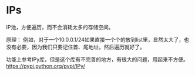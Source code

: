 # IPs
IP池，方便遍历，而不会消耗太多的存储空间。

原理：
例如，对于一个10.0.0.1/24如果直接一个个的放到list里，显然太大了，也没有必要，因为我们只要记住首、尾地址，然后遍历就好了。


功能上参考IPy库，但是这个库有不完善的地方，有很大的问题，用起来不方便。
https://pypi.python.org/pypi/IPy/
